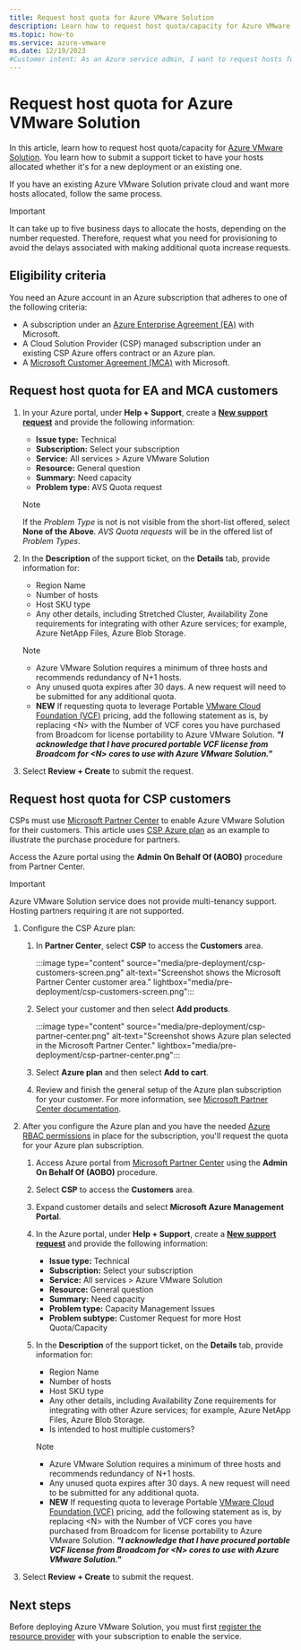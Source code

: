 ```yaml
---
title: Request host quota for Azure VMware Solution
description: Learn how to request host quota/capacity for Azure VMware Solution. You can also request more hosts in an existing Azure VMware Solution private cloud.
ms.topic: how-to
ms.service: azure-vmware
ms.date: 12/19/2023
#Customer intent: As an Azure service admin, I want to request hosts for either a new private cloud deployment or I want to have more hosts allocated in an existing private cloud.
---
```


# Request host quota for Azure VMware Solution

In this article, learn how to request host quota/capacity for [Azure VMware Solution](introduction.md). You learn how to submit a support ticket to have your hosts allocated whether it's for a new deployment or an existing one. 

If you have an existing Azure VMware Solution private cloud and want more hosts allocated, follow the same process.

>[!IMPORTANT]
> It can take up to five business days to allocate the hosts, depending on the number requested. Therefore, request what you need for provisioning to avoid the delays associated with making additional quota increase requests.

## Eligibility criteria

You need an Azure account in an Azure subscription that adheres to one of the following criteria:

- A subscription under an [Azure Enterprise Agreement (EA)](../cost-management-billing/manage/ea-portal-agreements.md) with Microsoft.
- A Cloud Solution Provider (CSP) managed subscription under an existing CSP Azure offers contract or an Azure plan.
- A [Microsoft Customer Agreement (MCA)](../cost-management-billing/understand/mca-overview.md) with Microsoft.

## Request host quota for EA and MCA customers

1. In your Azure portal, under **Help + Support**, create a **[New support request](https://portal.azure.com/#create/Microsoft.Support)** and provide the following information:
   - **Issue type:** Technical
   - **Subscription:** Select your subscription
   - **Service:** All services > Azure VMware Solution
   - **Resource:** General question 
   - **Summary:** Need capacity
   - **Problem type:** AVS Quota request

   > [!NOTE]
   > If the *Problem Type* is not is not visible from the short-list offered, select **None of the Above**. *AVS Quota requests* will be in the offered list of *Problem Types*.

1. In the **Description** of the support ticket, on the **Details** tab, provide information for:

   - Region Name
   - Number of hosts
   - Host SKU type
   - Any other details, including Stretched Cluster, Availability Zone requirements for integrating with other Azure services; for example, Azure NetApp Files, Azure Blob Storage.
      
   > [!NOTE]
   > - Azure VMware Solution requires a minimum of three hosts and recommends redundancy of N+1 hosts.
   > - Any unused quota expires after 30 days. A new request will need to be submitted for any additional quota.
   > - **NEW** If requesting quota to leverage Portable [VMware Cloud Foundation (VCF)](https://learn.microsoft.com/azure/azure-vmware/vmware-cloud-foundations-license-portability) pricing, add the following statement as is, by replacing \<N\> with the Number of VCF cores you have purchased from Broadcom for license portability to Azure VMware Solution.
    ***"I acknowledge that I have procured portable VCF license from Broadcom for \<N\> cores to use with Azure VMware Solution."***  
1. Select **Review + Create** to submit the request.


## Request host quota for CSP customers 

CSPs must use [Microsoft Partner Center](https://partner.microsoft.com) to enable Azure VMware Solution for their customers. This article uses [CSP Azure plan](/partner-center/azure-plan-lp) as an example to illustrate the purchase procedure for partners.

Access the Azure portal using the **Admin On Behalf Of (AOBO)** procedure from Partner Center.

>[!IMPORTANT] 
>Azure VMware Solution service does not provide multi-tenancy support. Hosting partners requiring it are not supported. 

1. Configure the CSP Azure plan:

   1. In **Partner Center**, select **CSP** to access the **Customers** area.
   
      :::image type="content" source="media/pre-deployment/csp-customers-screen.png" alt-text="Screenshot shows the Microsoft Partner Center customer area." lightbox="media/pre-deployment/csp-customers-screen.png":::
   
   1. Select your customer and then select **Add products**.
   
      :::image type="content" source="media/pre-deployment/csp-partner-center.png" alt-text="Screenshot shows Azure plan selected in the Microsoft Partner Center." lightbox="media/pre-deployment/csp-partner-center.png":::
   
   1. Select **Azure plan** and then select **Add to cart**. 
   
   1. Review and finish the general setup of the Azure plan subscription for your customer. For more information, see [Microsoft Partner Center documentation](/partner-center/azure-plan-manage).

1. After you configure the Azure plan and you have the needed [Azure RBAC permissions](/partner-center/azure-plan-manage) in place for the subscription, you'll request the quota for your Azure plan subscription. 

   1. Access Azure portal from [Microsoft Partner Center](https://partner.microsoft.com) using the **Admin On Behalf Of (AOBO)** procedure.
   
   1. Select **CSP** to access the **Customers** area.
   
   1. Expand customer details and select **Microsoft Azure Management Portal**.
   
   1. In the Azure portal, under **Help + Support**, create a **[New support request](https://portal.azure.com/#create/Microsoft.Support)** and provide the following information:
      - **Issue type:** Technical
      - **Subscription:** Select your subscription
      - **Service:** All services > Azure VMware Solution
      - **Resource:** General question 
      - **Summary:** Need capacity
      - **Problem type:** Capacity Management Issues
      - **Problem subtype:** Customer Request for more Host Quota/Capacity
   
   1. In the **Description** of the support ticket, on the **Details** tab, provide information for:
   
      - Region Name
      - Number of hosts
      - Host SKU type
      - Any other details, including Availability Zone requirements for integrating with other Azure services; for example, Azure NetApp Files, Azure Blob Storage.
      - Is intended to host multiple customers?

      > [!NOTE]
      > - Azure VMware Solution requires a minimum of three hosts and recommends redundancy of N+1 hosts.
      > - Any unused quota expires after 30 days. A new request will need to be submitted for any additional quota.
      > - **NEW** If requesting quota to leverage Portable [VMware Cloud Foundation (VCF)](https://learn.microsoft.com/azure/azure-vmware/vmware-cloud-foundations-license-portability) pricing, add the following statement as is, by replacing \<N\> with the Number of VCF cores you have purchased from Broadcom for license portability to Azure VMware Solution.
        ***"I acknowledge that I have procured portable VCF license from Broadcom for \<N\> cores to use with Azure VMware Solution."***
1. Select **Review + Create** to submit the request.


## Next steps

Before deploying Azure VMware Solution, you must first [register the resource provider](deploy-azure-vmware-solution.md#register-the-microsoftavs-resource-provider) with your subscription to enable the service.   
